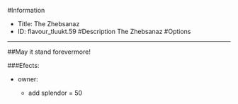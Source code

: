 #Information
 - Title: The Zhebsanaz
 - ID: flavour_tluukt.59
#Description
The Zhebsanaz
#Options

___
##May it stand forevermore!

###Efects:<ul><li>owner:</li><ul><li>add splendor = 50</li></ul></ul>
